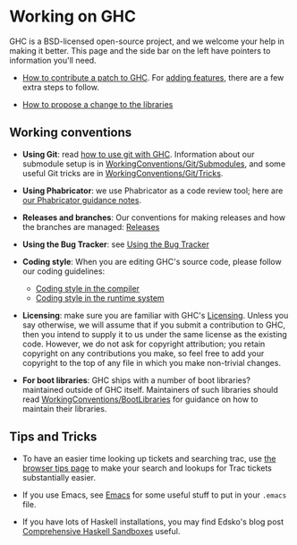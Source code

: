 # Working on GHC


GHC is a BSD-licensed open-source project, and we welcome your help in making it better. This page and the side bar on the left have pointers to information you'll need.

- [How to contribute a patch to GHC](working-conventions/fixing-bugs). For [adding features](working-conventions/adding-features), there are a few extra steps to follow.

- [ How to propose a change to the libraries](http://haskell.org/haskellwiki/Library_submissions)

## Working conventions

- **Using Git**: read [how to use git with GHC](working-conventions/git). Information about our submodule setup is in [WorkingConventions/Git/Submodules](working-conventions/git/submodules), and some useful Git tricks are in [WorkingConventions/Git/Tricks](working-conventions/git/tricks).

- **Using Phabricator**: we use Phabricator as a code review tool; here are [our Phabricator guidance notes](phabricator).

- **Releases and branches**: Our conventions for making releases and how the branches are managed: [Releases](working-conventions/releases)

- **Using the Bug Tracker**: see [Using the Bug Tracker](working-conventions/bug-tracker)

- **Coding style**: When you are editing GHC's source code, please follow our coding guidelines:

  - [Coding style in the compiler](commentary/coding-style)
  - [Coding style in the runtime system](commentary/rts/conventions)

- **Licensing**: make sure you are familiar with GHC's [Licensing](licensing).  Unless you say otherwise, we will assume that if you submit a contribution to GHC, then you intend to supply it to us under the same license as the existing code. However, we do not ask for copyright attribution; you retain copyright on any contributions you make, so feel free to add your copyright to the top of any file in which you make non-trivial changes.

- **For boot libraries**: GHC ships with a number of boot libraries? maintained outside of GHC itself. Maintainers of such libraries should read [WorkingConventions/BootLibraries](working-conventions/boot-libraries) for guidance on how to maintain their libraries.

## Tips and Tricks

- To have an easier time looking up tickets and searching trac, use [the browser tips page](browser-tips) to make your search and lookups for Trac tickets substantially easier.

- If you use Emacs, see [Emacs](emacs) for some useful stuff to put in your `.emacs` file.

- If you have lots of Haskell installations, you may find Edsko's blog post [ Comprehensive Haskell Sandboxes](http://www.edsko.net/2013/02/10/comprehensive-haskell-sandboxes/) useful.
